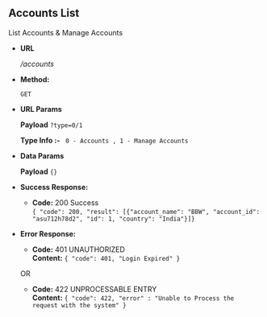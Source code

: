 **Accounts List**
----
  
  List Accounts & Manage Accounts

* **URL**

  _/accounts_

* **Method:**

  `GET`

* **URL Params**

  **Payload** `?type=0/1`
  
  **Type Info :-** ` 0 - Accounts , 1 - Manage Accounts`

* **Data Params**

  **Payload** `{}`

* **Success Response:**

  * **Code:** 200 Success <br />
 `{ "code": 200, "result": [{"account_name": "BBW", "account_id": "asu712h78d2", "id": 1, "country": "India"}]}`
 
* **Error Response:**

  * **Code:** 401 UNAUTHORIZED <br />
    **Content:** `{ "code": 401, "Login Expired" }`

  OR

  * **Code:** 422 UNPROCESSABLE ENTRY <br />
    **Content:** `{ "code": 422, "error" : "Unable to Process the request with the system" }`